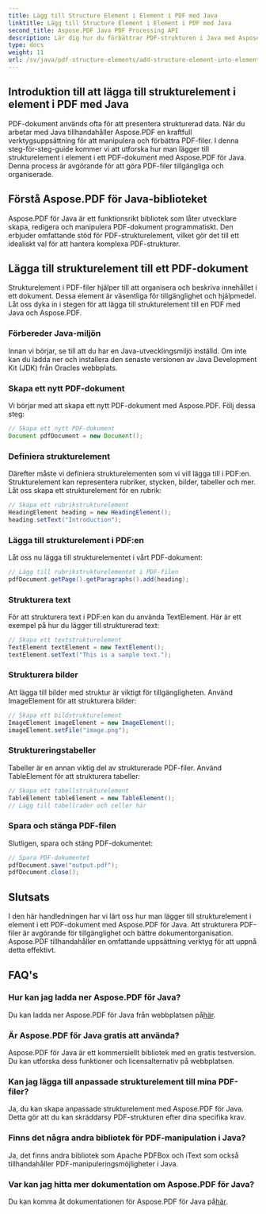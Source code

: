 ```yaml
---
title: Lägg till Structure Element i Element i PDF med Java
linktitle: Lägg till Structure Element i Element i PDF med Java
second_title: Aspose.PDF Java PDF Processing API
description: Lär dig hur du förbättrar PDF-strukturen i Java med Aspose.PDF för Java. Denna steg-för-steg-guide tar upp hur du lägger till strukturelement för tillgängliga och organiserade PDF-filer.
type: docs
weight: 11
url: /sv/java/pdf-structure-elements/add-structure-element-into-element-in-pdf-using-java/
---
```


## Introduktion till att lägga till strukturelement i element i PDF med Java

PDF-dokument används ofta för att presentera strukturerad data. När du arbetar med Java tillhandahåller Aspose.PDF en kraftfull verktygsuppsättning för att manipulera och förbättra PDF-filer. I denna steg-för-steg-guide kommer vi att utforska hur man lägger till strukturelement i element i ett PDF-dokument med Aspose.PDF för Java. Denna process är avgörande för att göra PDF-filer tillgängliga och organiserade.

## Förstå Aspose.PDF för Java-biblioteket

Aspose.PDF för Java är ett funktionsrikt bibliotek som låter utvecklare skapa, redigera och manipulera PDF-dokument programmatiskt. Den erbjuder omfattande stöd för PDF-strukturelement, vilket gör det till ett idealiskt val för att hantera komplexa PDF-strukturer.

## Lägga till strukturelement till ett PDF-dokument

Strukturelement i PDF-filer hjälper till att organisera och beskriva innehållet i ett dokument. Dessa element är väsentliga för tillgänglighet och hjälpmedel. Låt oss dyka in i stegen för att lägga till strukturelement till en PDF med Java och Aspose.PDF.

### Förbereder Java-miljön

Innan vi börjar, se till att du har en Java-utvecklingsmiljö inställd. Om inte kan du ladda ner och installera den senaste versionen av Java Development Kit (JDK) från Oracles webbplats.

### Skapa ett nytt PDF-dokument

Vi börjar med att skapa ett nytt PDF-dokument med Aspose.PDF. Följ dessa steg:

```java
// Skapa ett nytt PDF-dokument
Document pdfDocument = new Document();
```

### Definiera strukturelement

Därefter måste vi definiera strukturelementen som vi vill lägga till i PDF:en. Strukturelement kan representera rubriker, stycken, bilder, tabeller och mer. Låt oss skapa ett strukturelement för en rubrik:

```java
// Skapa ett rubrikstrukturelement
HeadingElement heading = new HeadingElement();
heading.setText("Introduction");
```

### Lägga till strukturelement i PDF:en

Låt oss nu lägga till strukturelementet i vårt PDF-dokument:

```java
// Lägg till rubrikstrukturelementet i PDF-filen
pdfDocument.getPage().getParagraphs().add(heading);
```

### Strukturera text

För att strukturera text i PDF:en kan du använda TextElement. Här är ett exempel på hur du lägger till strukturerad text:

```java
// Skapa ett textstrukturelement
TextElement textElement = new TextElement();
textElement.setText("This is a sample text.");
```

### Strukturera bilder

Att lägga till bilder med struktur är viktigt för tillgängligheten. Använd ImageElement för att strukturera bilder:

```java
// Skapa ett bildstrukturelement
ImageElement imageElement = new ImageElement();
imageElement.setFile("image.png");
```

### Struktureringstabeller

Tabeller är en annan viktig del av strukturerade PDF-filer. Använd TableElement för att strukturera tabeller:

```java
// Skapa ett tabellstrukturelement
TableElement tableElement = new TableElement();
// Lägg till tabellrader och celler här
```

### Spara och stänga PDF-filen

Slutligen, spara och stäng PDF-dokumentet:

```java
// Spara PDF-dokumentet
pdfDocument.save("output.pdf");
pdfDocument.close();
```

## Slutsats

I den här handledningen har vi lärt oss hur man lägger till strukturelement i element i ett PDF-dokument med Aspose.PDF för Java. Att strukturera PDF-filer är avgörande för tillgänglighet och bättre dokumentorganisation. Aspose.PDF tillhandahåller en omfattande uppsättning verktyg för att uppnå detta effektivt.

## FAQ's

### Hur kan jag ladda ner Aspose.PDF för Java?

 Du kan ladda ner Aspose.PDF för Java från webbplatsen på[här](https://releases.aspose.com/pdf/java/).

### Är Aspose.PDF för Java gratis att använda?

Aspose.PDF för Java är ett kommersiellt bibliotek med en gratis testversion. Du kan utforska dess funktioner och licensalternativ på webbplatsen.

### Kan jag lägga till anpassade strukturelement till mina PDF-filer?

Ja, du kan skapa anpassade strukturelement med Aspose.PDF för Java. Detta gör att du kan skräddarsy PDF-strukturen efter dina specifika krav.

### Finns det några andra bibliotek för PDF-manipulation i Java?

Ja, det finns andra bibliotek som Apache PDFBox och iText som också tillhandahåller PDF-manipuleringsmöjligheter i Java.

### Var kan jag hitta mer dokumentation om Aspose.PDF för Java?

 Du kan komma åt dokumentationen för Aspose.PDF för Java på[här](https://reference.aspose.com/pdf/java/).